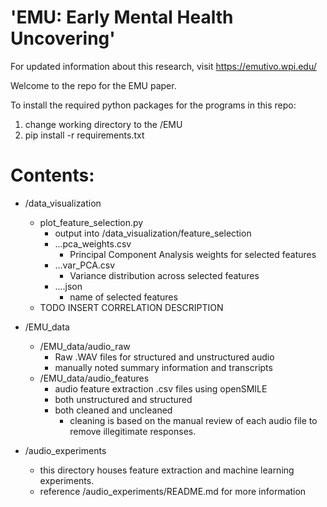 # 'EMU: Early Mental Health Uncovering' 

For updated information about this research, visit https://emutivo.wpi.edu/

Welcome to the repo for the EMU paper.

To install the required python packages for the programs in this repo:
1. change working directory to the /EMU
2. pip install -r requirements.txt

# Contents:

- /data_visualization
    - plot_feature_selection.py
        - output into /data_visualization/feature_selection
        - ...pca_weights.csv
            - Principal Component Analysis weights for selected features
        - ...var_PCA.csv
            - Variance distribution across selected features
        - ....json
            - name of selected features
    - TODO INSERT CORRELATION DESCRIPTION

- /EMU_data
    - /EMU_data/audio_raw
        - Raw .WAV files for structured and unstructured audio
        - manually noted summary information and transcripts
    - /EMU_data/audio_features
        - audio feature extraction .csv files using openSMILE
        - both unstructured and structured
        - both cleaned and uncleaned
            - cleaning is based on the manual review of each audio file to remove illegitimate responses.
            
- /audio_experiments
    - this directory houses feature extraction and machine learning experiments.
    - reference /audio_experiments/README.md for more information